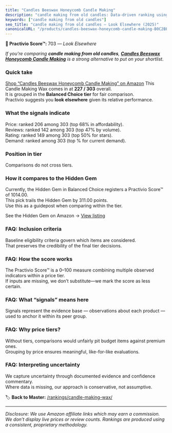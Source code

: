 ```yaml
---
title: "Candles Beeswax Honeycomb Candle Making"
description: "candle making from old candles: Data-driven ranking using the Practivio Score™. Positioned by quality, value, demand, findability, momentum."
keywords: ["candle making from old candles"]
seo_title: "candle making from old candles — Look Elsewhere (2025)"
canonicalURL: "/products/candles-beeswax-honeycomb-candle-making-B0C2BFP22C/"
---
```


**🚫 Practivio Score™:** 703 — _Look Elsewhere_


*If you're comparing **candle making from old candles**, **[Candles Beeswax Honeycomb Candle Making](https://www.amazon.com/dp/B0C2BFP22C?tag=practivio-20)** is a strong alternative to put on your shortlist.*
### Quick take
[Shop “Candles Beeswax Honeycomb Candle Making” on Amazon](https://www.amazon.com/dp/B0C2BFP22C?tag=practivio-20)
This Candle Making Wax comes in at **227 / 303** overall.  
It is grouped in the **Balanced Choice tier** for fair comparison.  
Practivio suggests you **look elsewhere** given its relative performance.

### What the signals indicate
Price: ranked 206 among 303 (top 68% in affordability).  
Reviews: ranked 142 among 303 (top 47% by volume).  
Rating: ranked 149 among 303 (top 50% for stars).  
Demand: ranked  among 303 (top % for current demand).

### Position in tier
Comparisons do not cross tiers.

### How it compares to the Hidden Gem
Currently, the Hidden Gem in Balanced Choice registers a Practivio Score™ of 1014.00.  
This pick trails the Hidden Gem by 311.00 points.  
Use this as a guidepost when comparing within the tier.  

See the Hidden Gem on Amazon → [View listing](https://www.amazon.com/dp/B07YNW3GC2?tag=practivio-20)

### FAQ: Inclusion criteria
Baseline eligibility criteria govern which items are considered.  
That preserves the credibility of the final tier decisions.

### FAQ: How the score works
The Practivio Score™ is a 0–100 measure combining multiple observed indicators within a price tier.  
If inputs are missing, we don’t substitute—we mark the score as less certain.

### FAQ: What “signals” means here
Signals represent the evidence base — observations about each product — used to anchor it within its peer group.

### FAQ: Why price tiers?
Without tiers, comparisons would unfairly pit budget items against premium ones.  
Grouping by price ensures meaningful, like-for-like evaluations.

### FAQ: Interpreting uncertainty
We capture uncertainty through documented evidence and confidence commentary.  
Where data is missing, our approach is conservative, not assumptive.


🏷️ **Back to Master:** [/rankings/candle-making-wax/](/rankings/candle-making-wax/)

---
_Disclosure: We use Amazon affiliate links which may earn a commission. We don’t display live prices or review counts. Rankings are produced using a consistent, proprietary methodology._

